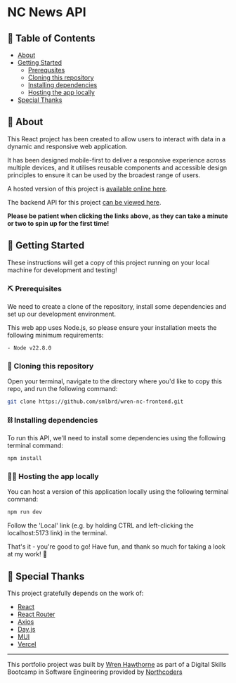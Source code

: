 # NC News API

## 📖 Table of Contents

- [About](#about)
- [Getting Started](#getting-started)
  - [Prerequsites](#prerequisites)
  - [Cloning this repository](#cloning)
  - [Installing dependencies](#dependencies)
  - [Hosting the app locally](#localhost)
- [Special Thanks](#special-thanks)

## 🦇 About <a name = "about"></a>

This React project has been created to allow users to interact with data in a dynamic and responsive web application.

It has been designed mobile-first to deliver a responsive experience across multiple devices, and it utilises reusable components and accessible design principles to ensure it can be used by the broadest range of users.

A hosted version of this project is [available online here](https://wren-nc-news-frontend.vercel.app/articles).

The backend API for this project [can be viewed here](https://github.com/smlbrd/wren-nc-news-api/blob/main/README.md).

**Please be patient when clicking the links above, as they can take a minute or two to spin up for the first time!**

## 🚀 Getting Started <a name = "getting-started"></a>

These instructions will get a copy of this project running on your local machine for development and testing!

### ⛏️ Prerequisites <a name = "prerequisites"></a>

We need to create a clone of the repository, install some dependencies and set up our development environment.

This web app uses Node.js, so please ensure your installation meets the following minimum requirements:

```bash
- Node v22.8.0
```

### 🐏 Cloning this repository <a name = "cloning"></a>

Open your terminal, navigate to the directory where you'd like to copy this repo, and run the following command:

```bash
git clone https://github.com/smlbrd/wren-nc-frontend.git
```

### ⛓️ Installing dependencies <a name = "dependencies"></a>

To run this API, we'll need to install some dependencies using the following terminal command:

```bash
npm install
```

### 🏃‍♀️ Hosting the app locally <a name = "localhost"></a>

You can host a version of this application locally using the following terminal command:

```bash
npm run dev
```

Follow the 'Local' link (e.g. by holding CTRL and left-clicking the localhost:5173 link) in the terminal.

That's it - you're good to go! Have fun, and thank so much for taking a look at my work! 🙌

## 🎉 Special Thanks <a name = "special-thanks"></a>

This project gratefully depends on the work of:

- [React](https://react.dev/)
- [React Router](https://reactrouter.com/)
- [Axios](https://axios-http.com/docs/api_intro)
- [Day.js](https://day.js.org/)
- [MUI](https://mui.com/)
- [Vercel](https://vercel.com)

---

This portfolio project was built by [Wren Hawthorne](https://github.com/smlbrd) as part of a Digital Skills Bootcamp in Software Engineering provided by [Northcoders](https://northcoders.com/)
